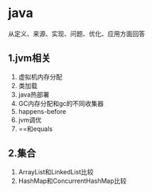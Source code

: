 # java
从定义、来源、实现、问题、优化、应用方面回答
## 1.jvm相关
1. 虚拟机内存分配
2. 类加载
3. java热部署
4. GC内存分配和gc的不同收集器
5. happens-before
6. jvm调优
7. ==和equals

## 2.集合
1. ArrayList和LinkedList比较
2. HashMap和ConcurrentHashMap比较